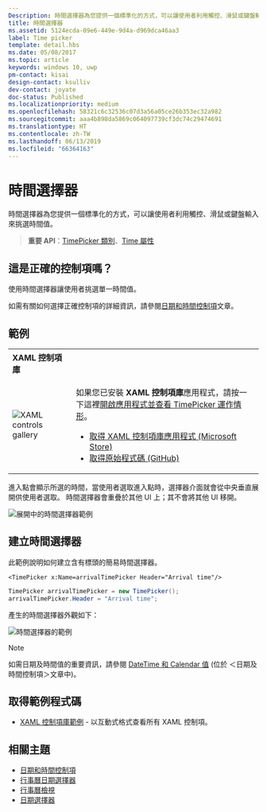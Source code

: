 ```yaml
---
Description: 時間選擇器為您提供一個標準化的方式，可以讓使用者利用觸控、滑鼠或鍵盤輸入來挑選時間值。
title: 時間選擇器
ms.assetid: 5124ecda-09e6-449e-9d4a-d969dca46aa3
label: Time picker
template: detail.hbs
ms.date: 05/08/2017
ms.topic: article
keywords: windows 10, uwp
pm-contact: kisai
design-contact: ksulliv
dev-contact: joyate
doc-status: Published
ms.localizationpriority: medium
ms.openlocfilehash: 58321c6c32536c07d3a56a05ce26b353ec32a982
ms.sourcegitcommit: aaa4b898da5869c064097739cf3dc74c29474691
ms.translationtype: HT
ms.contentlocale: zh-TW
ms.lasthandoff: 06/13/2019
ms.locfileid: "66364163"
---
```

# <a name="time-picker"></a>時間選擇器
 

時間選擇器為您提供一個標準化的方式，可以讓使用者利用觸控、滑鼠或鍵盤輸入來挑選時間值。 

> **重要 API**：[TimePicker 類別](https://docs.microsoft.com/uwp/api/Windows.UI.Xaml.Controls.TimePicker)、[Time 屬性](https://docs.microsoft.com/uwp/api/windows.ui.xaml.controls.timepicker.time)


## <a name="is-this-the-right-control"></a>這是正確的控制項嗎？
使用時間選擇器讓使用者挑選單一時間值。

如需有關如何選擇正確控制項的詳細資訊，請參閱[日期和時間控制項](date-and-time.md)文章。

## <a name="examples"></a>範例

<table>
<th align="left">XAML 控制項庫<th>
<tr>
<td><img src="images/xaml-controls-gallery-sm.png" alt="XAML controls gallery"></img></td>
<td>
    <p>如果您已安裝 <strong style="font-weight: semi-bold">XAML 控制項庫</strong>應用程式，請按一下這裡<a href="xamlcontrolsgallery:/item/TimePicker">開啟應用程式並查看 TimePicker 運作情形</a>。</p>
    <ul>
    <li><a href="https://www.microsoft.com/store/productId/9MSVH128X2ZT">取得 XAML 控制項庫應用程式 (Microsoft Store)</a></li>
    <li><a href="https://github.com/Microsoft/Xaml-Controls-Gallery">取得原始程式碼 (GitHub)</a></li>
    </ul>
</td>
</tr>
</table>

進入點會顯示所選的時間，當使用者選取進入點時，選擇器介面就會從中央垂直展開供使用者選取。 時間選擇器會重疊於其他 UI 上；其不會將其他 UI 移開。

![展開中的時間選擇器範例](images/controls_timepicker_expand.png)

## <a name="create-a-time-picker"></a>建立時間選擇器

此範例說明如何建立含有標頭的簡易時間選擇器。

```xaml
<TimePicker x:Name=arrivalTimePicker Header="Arrival time"/>
```

```csharp
TimePicker arrivalTimePicker = new TimePicker();
arrivalTimePicker.Header = "Arrival time";
```

產生的時間選擇器外觀如下：

![時間選擇器的範例](images/time-picker-closed.png)

> [!NOTE]
> 如需日期及時間值的重要資訊，請參閱 [DateTime 和 Calendar 值](date-and-time.md#datetime-and-calendar-values) (位於  ＜日期及時間控制項＞文章中)。

## <a name="get-the-sample-code"></a>取得範例程式碼

- [XAML 控制項庫範例](https://github.com/Microsoft/Xaml-Controls-Gallery) - 以互動式格式查看所有 XAML 控制項。

## <a name="related-topics"></a>相關主題

- [日期和時間控制項](date-and-time.md)
- [行事曆日期選擇器](calendar-date-picker.md)
- [行事曆檢視](calendar-view.md)
- [日期選擇器](date-picker.md)
